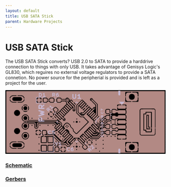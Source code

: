 ```yaml
---
layout: default
title: USB SATA Stick
parent: Hardware Projects
---
```


# USB SATA Stick

The USB SATA Stick converts? USB 2.0 to SATA to provide a harddrive connection to things with only USB. It takes advantage of Genisys Logic's GL830, which reguires no external voltage regulators to provide a SATA connetion. No power source for the peripherial is provided and is left as a project for the user.

![board-top](docs/top-afterdark.png)

### [Schematic](docs/usb-sata-v1.0r1.pdf)
### [Gerbers]()